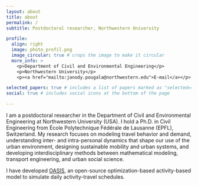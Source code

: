 ```yaml
---
layout: about
title: about
permalink: /
subtitle: Postdoctoral researcher, Northwestern University

profile:
  align: right
  image: photo_profil.png
  image_circular: true # crops the image to make it circular
  more_info: >
    <p>Department of Civil and Environmental Engineering</p>
    <p>Northwestern University</p>
    <p><a href="mailto:janody.pougala@northwestern.edu">E-mail</a></p>

selected_papers: true # includes a list of papers marked as "selected={true}"
social: true # includes social icons at the bottom of the page

---
```


I am a postdoctoral researcher in the Department of Civil and Environmental Engineering at Northwestern University (USA). I hold a Ph.D. in Civil Engineering from École Polytechnique Fédérale de Lausanne (EPFL), Switzerland. My research focuses on modeling travel behavior and demand, understanding inter- and intra-personal dynamics that shape our use of the urban environment, designing sustainable mobility and urban systems, and developing interdisciplinary methods between mathematical modeling, transport engineering, and urban social science.

I have developed [OASIS](https://github.com/transp-or/oasis), an open-source optimization-based activity-based model to simulate daily activity-travel schedules.
